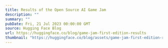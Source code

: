 ```yaml
---
title: Results of the Open Source AI Game Jam
description: ""
summary: ""
pubDate: Fri, 21 Jul 2023 00:00:00 GMT
source: Hugging Face Blog
url: https://huggingface.co/blog/game-jam-first-edition-results
thumbnail: "https://huggingface.co/blog/assets/game-jam-first-edition-results/thumbnail.jpg"
---
```



